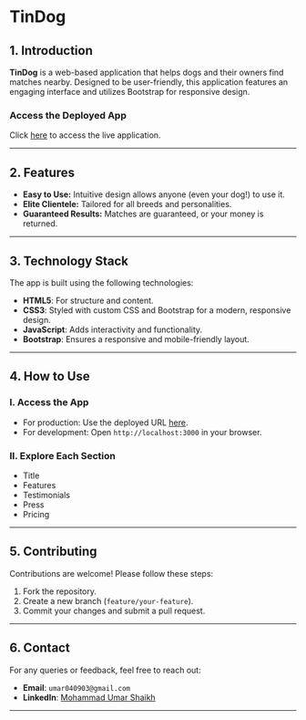 # **TinDog**

## **1. Introduction**

**TinDog** is a web-based application that helps dogs and their owners find matches nearby. Designed to be user-friendly, this application features an engaging interface and utilizes Bootstrap for responsive design.


### **Access the Deployed App**
Click [here](https://tin-dog-beta.vercel.app/) to access the live application.

---

## **2. Features**

- **Easy to Use:** Intuitive design allows anyone (even your dog!) to use it.
- **Elite Clientele:** Tailored for all breeds and personalities.
- **Guaranteed Results:** Matches are guaranteed, or your money is returned.

---

## **3. Technology Stack**
The app is built using the following technologies:
- **HTML5**: For structure and content.
- **CSS3**: Styled with custom CSS and Bootstrap for a modern, responsive design.
- **JavaScript**: Adds interactivity and functionality.
- **Bootstrap**: Ensures a responsive and mobile-friendly layout.

---

## **4. How to Use**

### **I. Access the App**
- For production: Use the deployed URL [here](https://tin-dog-beta.vercel.app/).
- For development: Open `http://localhost:3000` in your browser.

### **II. Explore Each Section**
- Title
- Features
- Testimonials
- Press
- Pricing

---

## **5. Contributing**
Contributions are welcome! Please follow these steps:
1. Fork the repository.
2. Create a new branch (`feature/your-feature`).
3. Commit your changes and submit a pull request.

---

## **6. Contact**
For any queries or feedback, feel free to reach out:
- **Email**: `umar040903@gmail.com`
- **LinkedIn**: [Mohammad Umar Shaikh](https://www.linkedin.com/in/mohammad-umar-shaikh-b914a3227/)

---
